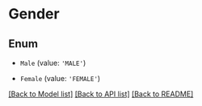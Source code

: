 # Gender


## Enum

* `Male` (value: `'MALE'`)

* `Female` (value: `'FEMALE'`)

[[Back to Model list]](../README.md#documentation-for-models) [[Back to API list]](../README.md#documentation-for-api-endpoints) [[Back to README]](../README.md)
